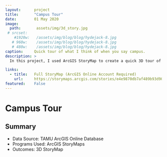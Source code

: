 ```yaml
---
layout:      project
title:       "Campus Tour"
date:        01 May 2020
image:
  path:       assets/img/3d_story.jpg
 # srcset:
    #1920w:   /assets/img/blog/blog/hydejack-8.jpg
   # 960w:    /assets/img/blog/blog/hydejack-8.jpg
   # 480w:    /assets/img/blog/blog/hydejack-8.jpg
caption:     Quick tour of what I think of when you say campus.
description: >
  In this project, I used ArcGIS StoryMap to create a quick 3D tour of every building I have ever been in on the TAMU campus.

links:
  - title:   Full StoryMap (ArcGIS Online Account Required)
    url:     https://storymaps.arcgis.com/stories/e4e9870db7af489b93d90927f18a2a72
featured:    False
---
```

# Campus Tour

## Summary
* Data Source: TAMU ArcGIS Online Database
* Programs Used: ArcGIS StoryMaps
* Outcomes: 3D StoryMap

